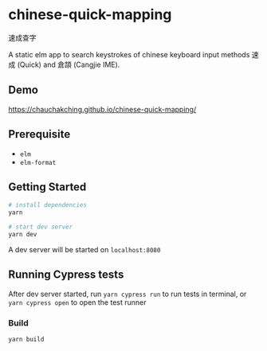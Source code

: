 # chinese-quick-mapping
速成查字

A static elm app to search keystrokes of chinese keyboard input methods 速成 (Quick) and 倉頡 (Cangjie IME).

## Demo

https://chauchakching.github.io/chinese-quick-mapping/

## Prerequisite

- `elm`
- `elm-format`

## Getting Started

```bash
# install dependencies
yarn

# start dev server
yarn dev
```

A dev server will be started on `localhost:8080`

## Running Cypress tests

After dev server started, run `yarn cypress run` to run tests in terminal, or `yarn cypress open` to open the test runner

### Build

```sh
yarn build
```
